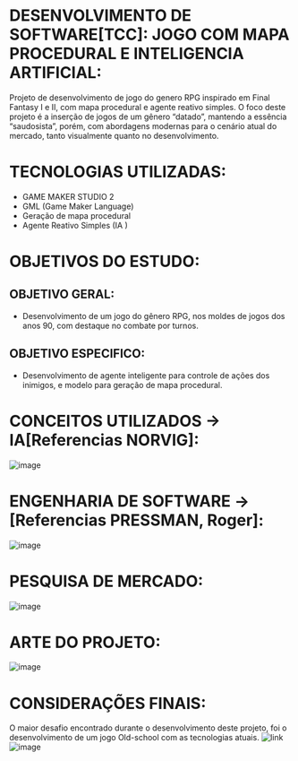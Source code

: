# DESENVOLVIMENTO DE SOFTWARE[TCC]: JOGO COM MAPA PROCEDURAL E INTELIGENCIA ARTIFICIAL:
 Projeto de desenvolvimento de jogo do genero RPG inspirado em Final Fantasy I e II, com mapa procedural e agente reativo simples. O foco deste projeto é a inserção de jogos de um gênero “datado”, mantendo a essência “saudosista”, porém, com abordagens modernas para o cenário atual do mercado, tanto visualmente quanto no desenvolvimento.
# TECNOLOGIAS UTILIZADAS:
 - GAME MAKER STUDIO 2
 - GML (Game Maker Language)
 - Geração de mapa procedural
 - Agente Reativo Simples (IA )
# OBJETIVOS DO ESTUDO:
 ## OBJETIVO GERAL:
  - Desenvolvimento de um jogo do gênero RPG, nos moldes de jogos dos anos 90, com destaque no combate por turnos.
 ## OBJETIVO ESPECIFICO:
  - Desenvolvimento de agente inteligente para controle de ações dos inimigos, e modelo para geração de mapa procedural.
# CONCEITOS UTILIZADOS -> IA[Referencias NORVIG]:
 ![image](https://github.com/user-attachments/assets/655c23d9-d1f6-4add-a1f8-8504ebf7a853)
# ENGENHARIA DE SOFTWARE -> [Referencias PRESSMAN, Roger]:
 ![image](https://github.com/user-attachments/assets/4bc53f5d-08ad-4526-8c83-3fc773a5f1aa)
# PESQUISA DE MERCADO:
 ![image](https://github.com/user-attachments/assets/693b7d9b-fe3e-4dea-a24a-0447eff29af3)
# ARTE DO PROJETO:
 ![image](https://github.com/user-attachments/assets/07b62bd0-6887-463d-bf86-2d5c34a92f7c)
# CONSIDERAÇÕES FINAIS:
 O maior desafio encontrado durante o desenvolvimento deste projeto, foi o desenvolvimento de um jogo Old-school com as tecnologias atuais.
 ![link](https://docs.google.com/document/d/1p4MsHJ14ViwGPvosmpgw8qaPrGBQwP0TNXPl5utqmhk/edit?usp=sharing)
 ![image](https://github.com/user-attachments/assets/a4a72719-aec6-470f-8509-6f87a1f22979)




 








